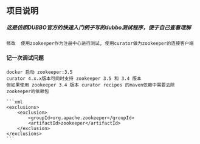 ## 项目说明
##### 这是仿照DUBBO官方的快速入门例子写的dubbo测试程序，便于自己查看理解
    
    修改  使用zookeeper作为注册中心进行测试, 使用curator做为zookeeper的连接客户端
    
#### 记一次调试问题

    docker 启动 zookeeper:3.5
    curator 4.x.x版本可同时支持 zookeeper 3.5 和 3.4 版本
    但如果使用 zookeeper 3.4 版本 curator recipes 的maven依赖中需要去除zookeeper的依赖包
    
    ```xml
    <exclusions>
        <exclusion>
            <groupId>org.apache.zookeeper</groupId>
            <artifactId>zookeeper</artifactId>
        </exclusion>
    </exclusions>
    ```